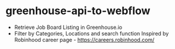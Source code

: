 # greenhouse-api-to-webflow
- Retrieve Job Board Listing in Greenhouse.io
- Filter by Categories, Locations and search function
Inspired by Robinhood career page - https://careers.robinhood.com/
